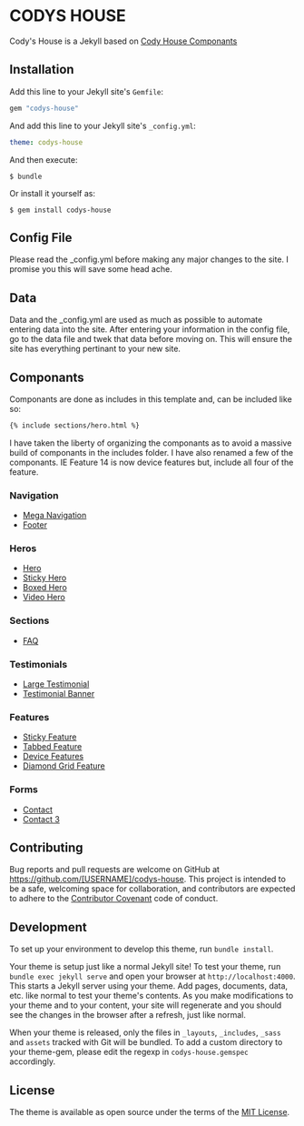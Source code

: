# CODYS HOUSE

Cody's House is a Jekyll based on [Cody House Componants](https://codyhouse.co/ds/components)

## Installation

Add this line to your Jekyll site's `Gemfile`:

```ruby
gem "codys-house"
```

And add this line to your Jekyll site's `_config.yml`:

```yaml
theme: codys-house
```

And then execute:

    $ bundle

Or install it yourself as:

    $ gem install codys-house

## Config File 

Please read the _config.yml before making any major changes to the site. I promise you this will save some head ache. 

## Data

Data and the _config.yml are used as much as possible to automate entering data into the site. After entering your information in the config file, go to the data file and twek that data before moving on. This will ensure the site has everything pertinant to your new site. 

## Componants

Componants are done as includes in this template and, can be included like so:

```html
{% include sections/hero.html %}
```

I have taken the liberty of organizing the componants as to avoid a massive build of componants in the includes folder. I have also renamed a few of the componants. IE Feature 14 is now device features but, include all four of the feature. 

### Navigation

- [Mega Navigation]()
- [Footer](https://codyhouse.co/ds/components/info/main-footer) 

### Heros

- [Hero](https://codyhouse.co/ds/components/info/hero)
- [Sticky Hero](https://codyhouse.co/ds/components/info/sticky-hero)
- [Boxed Hero](https://codyhouse.co/ds/components/info/boxed-hero)
- [Video Hero](https://codyhouse.co/ds/components/info/video-background-hero)

### Sections

- [FAQ](https://codyhouse.co/ds/components/info/faq-v3)

### Testimonials

- [Large Testimonial](https://codyhouse.co/ds/components/info/testimonial)
- [Testimonial Banner](https://codyhouse.co/ds/components/info/testimonial-banner)

### Features

- [Sticky Feature](https://codyhouse.co/ds/components/info/sticky-feature)
- [Tabbed Feature](https://codyhouse.co/ds/components/info/tabbed-features-v2)
- [Device Features](https://codyhouse.co/ds/components/info/feature-v14)
- [Diamond Grid Feature](https://codyhouse.co/ds/components/info/feature-v13)

### Forms

- [Contact](https://codyhouse.co/ds/components/info/form-template)
- [Contact 3](https://codyhouse.co/ds/components/info/form-template-v3)

## Contributing

Bug reports and pull requests are welcome on GitHub at https://github.com/[USERNAME]/codys-house. This project is intended to be a safe, welcoming space for collaboration, and contributors are expected to adhere to the [Contributor Covenant](https://www.contributor-covenant.org/) code of conduct.

## Development

To set up your environment to develop this theme, run `bundle install`.

Your theme is setup just like a normal Jekyll site! To test your theme, run `bundle exec jekyll serve` and open your browser at `http://localhost:4000`. This starts a Jekyll server using your theme. Add pages, documents, data, etc. like normal to test your theme's contents. As you make modifications to your theme and to your content, your site will regenerate and you should see the changes in the browser after a refresh, just like normal.

When your theme is released, only the files in `_layouts`, `_includes`, `_sass` and `assets` tracked with Git will be bundled.
To add a custom directory to your theme-gem, please edit the regexp in `codys-house.gemspec` accordingly.

## License

The theme is available as open source under the terms of the [MIT License](https://opensource.org/licenses/MIT).
